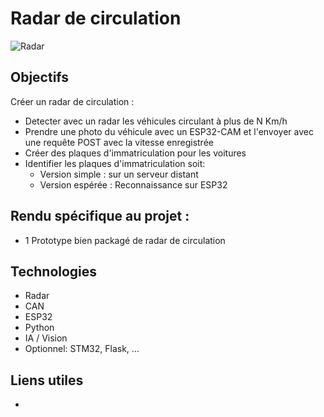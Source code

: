 # Radar de circulation
![Radar](https://lajourneedelafemmedigitale.fr/wp-content/uploads/2022/09/comment-reperer-un-radar-qui-flashe-dans-les-deux-sens-cette-technique-marche-a-tous-les-coups-1.jpg)

## Objectifs
Créer un radar de circulation :
 - Detecter avec un radar les véhicules circulant à plus de N Km/h
 - Prendre une photo du véhicule avec un ESP32-CAM et l'envoyer avec une requête POST avec la vitesse enregistrée
 - Créer des plaques d'immatriculation pour les voitures
 - Identifier les plaques d'immatriculation soit:
   - Version simple : sur un serveur distant
   - Version espérée : Reconnaissance sur ESP32 

## Rendu spécifique au projet :
- 1 Prototype bien packagé de radar de circulation



## Technologies
* Radar
* CAN
* ESP32
* Python
* IA / Vision
* Optionnel: STM32, Flask, ...



## Liens utiles
* []()
